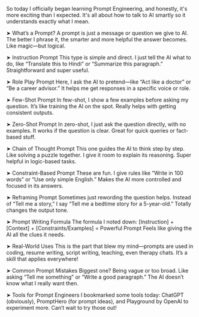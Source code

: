 So today I officially began learning Prompt Engineering, and honestly, it's more exciting than I expected. It's all about how to talk to AI smartly so it understands exactly what I mean.

➤ What’s a Prompt?
A prompt is just a message or question we give to AI. The better I phrase it, the smarter and more helpful the answer becomes. Like magic—but logical.

➤ Instruction Prompt
This type is simple and direct. I just tell the AI what to do, like “Translate this to Hindi” or “Summarize this paragraph.” Straightforward and super useful.

➤ Role Play Prompt
Here, I ask the AI to pretend—like “Act like a doctor” or “Be a career advisor.” It helps me get responses in a specific voice or role.

➤ Few-Shot Prompt
In few-shot, I show a few examples before asking my question. It’s like training the AI on the spot. Really helps with getting consistent outputs.

➤ Zero-Shot Prompt
In zero-shot, I just ask the question directly, with no examples. It works if the question is clear. Great for quick queries or fact-based stuff.

➤ Chain of Thought Prompt
This one guides the AI to think step by step. Like solving a puzzle together. I give it room to explain its reasoning. Super helpful in logic-based tasks.

➤ Constraint-Based Prompt
These are fun. I give rules like “Write in 100 words” or “Use only simple English.” Makes the AI more controlled and focused in its answers.

➤ Reframing Prompt
Sometimes just rewording the question helps. Instead of “Tell me a story,” I say “Tell me a bedtime story for a 5-year-old.” Totally changes the output tone.

➤ Prompt Writing Formula
The formula I noted down:
[Instruction] + [Context] + [Constraints/Examples] = Powerful Prompt
Feels like giving the AI all the clues it needs.

➤ Real-World Uses
This is the part that blew my mind—prompts are used in coding, resume writing, script writing, teaching, even therapy chats. It’s a skill that applies everywhere!

➤ Common Prompt Mistakes
Biggest one? Being vague or too broad. Like asking “Tell me something” or “Write a good paragraph.” The AI doesn’t know what I really want then.

➤ Tools for Prompt Engineers
I bookmarked some tools today: ChatGPT (obviously), PromptHero (for prompt ideas), and Playground by OpenAI to experiment more. Can’t wait to try those out!
